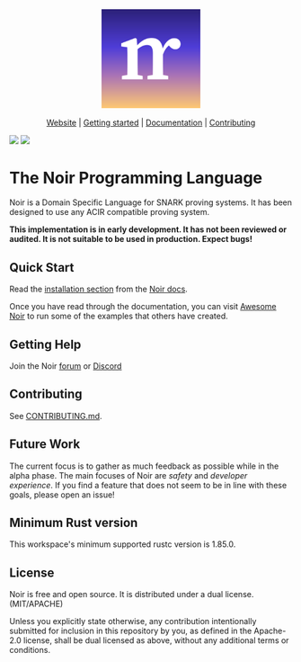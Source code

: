 <div align="center">
  <picture>
    <img src="./noir-logo.png" alt="The Noir Programming Language" width="35%">
  </picture>

[Website][Noir] | [Getting started] | [Documentation] | [Contributing]
</div>

[![](https://img.shields.io/badge/License-Apache2.0-green.svg)](https://github.com/noir-lang/noir/blob/master/LICENSE-APACHE)
[![](https://img.shields.io/badge/License-MIT-green.svg)](https://github.com/noir-lang/noir/blob/master/LICENSE-MIT)

# The Noir Programming Language

Noir is a Domain Specific Language for SNARK proving systems. It has been designed to use any ACIR compatible proving system.

**This implementation is in early development. It has not been reviewed or audited. It is not suitable to be used in production. Expect bugs!**

## Quick Start

Read the [installation section][Getting started] from the [Noir docs][Documentation].

Once you have read through the documentation, you can visit [Awesome Noir](https://github.com/noir-lang/awesome-noir) to run some of the examples that others have created.

## Getting Help

Join the Noir [forum][Forum] or [Discord][Discord]

## Contributing

See [CONTRIBUTING.md][CONTRIBUTING].

## Future Work

The current focus is to gather as much feedback as possible while in the alpha phase. The main focuses of Noir are _safety_ and _developer experience_. If you find a feature that does not seem to be in line with these goals, please open an issue!

## Minimum Rust version

This workspace's minimum supported rustc version is 1.85.0.

## License

Noir is free and open source. It is distributed under a dual license. (MIT/APACHE)

Unless you explicitly state otherwise, any contribution intentionally submitted for inclusion in this repository by you, as defined in the Apache-2.0 license, shall be dual licensed as above, without any additional terms or conditions.

[Noir]: https://www.noir-lang.org/
[Getting Started]: https://noir-lang.org/docs/getting_started/quick_start/
[Forum]: https://forum.aztec.network/c/noir
[Discord]: https://discord.gg/JtqzkdeQ6G
[Documentation]: https://noir-lang.org/docs
[Contributing]: CONTRIBUTING.md
